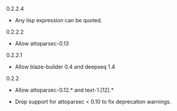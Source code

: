0.2.2.4

 * Any lisp expression can be quoted.

0.2.2.2

 * Allow attoparsec-0.13

0.2.2.1

 * Allow blaze-builder 0.4 and deepseq 1.4

0.2.2

 * Allow attoparsec-0.12.* and text-1.[12].*

 * Drop support for attoparsec < 0.10 to fix deprecation warnings.
